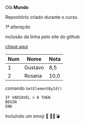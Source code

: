 
Olá **Mundo**

Repositório criado durante o curso.

*1ª alteração*

inclusão da linha pelo site do github

[clique aqui](https://github.com/RosanaArioza)

Num | Nome | Nota
--|--|---
1|Gustavo|8,5
2|Rosana|10,0

comando `GetElementById()`

```
IF VARIAVEL > 0 THEN
BEGIN
END
````

Incluíndo um emoji 🖖 🙋‍♀️💣





